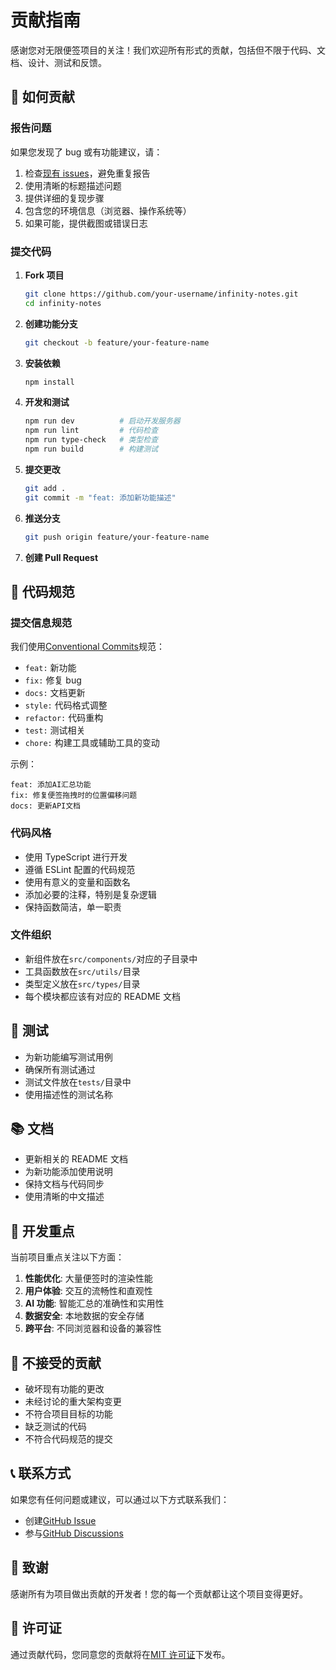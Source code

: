 # 贡献指南

感谢您对无限便签项目的关注！我们欢迎所有形式的贡献，包括但不限于代码、文档、设计、测试和反馈。

## 🤝 如何贡献

### 报告问题

如果您发现了 bug 或有功能建议，请：

1. 检查[现有 issues](../../issues)，避免重复报告
2. 使用清晰的标题描述问题
3. 提供详细的复现步骤
4. 包含您的环境信息（浏览器、操作系统等）
5. 如果可能，提供截图或错误日志

### 提交代码

1. **Fork 项目**

   ```bash
   git clone https://github.com/your-username/infinity-notes.git
   cd infinity-notes
   ```

2. **创建功能分支**

   ```bash
   git checkout -b feature/your-feature-name
   ```

3. **安装依赖**

   ```bash
   npm install
   ```

4. **开发和测试**

   ```bash
   npm run dev          # 启动开发服务器
   npm run lint         # 代码检查
   npm run type-check   # 类型检查
   npm run build        # 构建测试
   ```

5. **提交更改**

   ```bash
   git add .
   git commit -m "feat: 添加新功能描述"
   ```

6. **推送分支**

   ```bash
   git push origin feature/your-feature-name
   ```

7. **创建 Pull Request**

## 📝 代码规范

### 提交信息规范

我们使用[Conventional Commits](https://www.conventionalcommits.org/)规范：

- `feat:` 新功能
- `fix:` 修复 bug
- `docs:` 文档更新
- `style:` 代码格式调整
- `refactor:` 代码重构
- `test:` 测试相关
- `chore:` 构建工具或辅助工具的变动

示例：

```
feat: 添加AI汇总功能
fix: 修复便签拖拽时的位置偏移问题
docs: 更新API文档
```

### 代码风格

- 使用 TypeScript 进行开发
- 遵循 ESLint 配置的代码规范
- 使用有意义的变量和函数名
- 添加必要的注释，特别是复杂逻辑
- 保持函数简洁，单一职责

### 文件组织

- 新组件放在`src/components/`对应的子目录中
- 工具函数放在`src/utils/`目录
- 类型定义放在`src/types/`目录
- 每个模块都应该有对应的 README 文档

## 🧪 测试

- 为新功能编写测试用例
- 确保所有测试通过
- 测试文件放在`tests/`目录中
- 使用描述性的测试名称

## 📚 文档

- 更新相关的 README 文档
- 为新功能添加使用说明
- 保持文档与代码同步
- 使用清晰的中文描述

## 🎯 开发重点

当前项目重点关注以下方面：

1. **性能优化**: 大量便签时的渲染性能
2. **用户体验**: 交互的流畅性和直观性
3. **AI 功能**: 智能汇总的准确性和实用性
4. **数据安全**: 本地数据的安全存储
5. **跨平台**: 不同浏览器和设备的兼容性

## 🚫 不接受的贡献

- 破坏现有功能的更改
- 未经讨论的重大架构变更
- 不符合项目目标的功能
- 缺乏测试的代码
- 不符合代码规范的提交

## 📞 联系方式

如果您有任何问题或建议，可以通过以下方式联系我们：

- 创建[GitHub Issue](../../issues)
- 参与[GitHub Discussions](../../discussions)

## 🙏 致谢

感谢所有为项目做出贡献的开发者！您的每一个贡献都让这个项目变得更好。

## 📄 许可证

通过贡献代码，您同意您的贡献将在[MIT 许可证](LICENSE)下发布。
